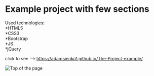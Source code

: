 <h1> Example project with few sections </h1>
Used technologies:<br>
  *HTML5<br>
  *CSS3<br>
  *Bootstrap<br>
  *JS<br>
  *jQuery<br>
  
  click to see --> https://adamsienko1.github.io/The-Project-example/
  
![Top of the page](/img/demo.png)





